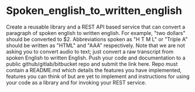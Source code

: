 # Spoken_english_to_written_english
Create a reusable library and a REST API based service that can convert a paragraph of spoken english to written english. For example, "two dollars" should be converted to $2. Abbreviations spoken as "H T M L" or "Triple A" should be written as "HTML" and "AAA" respectively. Note that we are not asking you to convert audio to text; just convert a raw transcript from spoken English to written English. Push your code and documentation to a public github/gitlab/bitbucket repo and submit the link here. Repo must contain a README.md which details the features you have implemented, features you can think of but are yet to implement and instructions for using your code as a library and for invoking your REST service.
